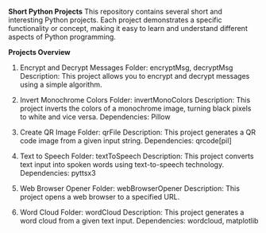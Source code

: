 **Short Python Projects**
This repository contains several short and interesting Python projects. Each project demonstrates a specific functionality or concept,
making it easy to learn and understand different aspects of Python programming.

**Projects Overview**

1. Encrypt and Decrypt Messages
Folder: encryptMsg, decryptMsg
Description: This project allows you to encrypt and decrypt messages using a simple algorithm.


2. Invert Monochrome Colors
Folder: invertMonoColors
Description: This project inverts the colors of a monochrome image, turning black pixels to white and vice versa.
Dependencies: Pillow

3. Create QR Image
Folder: qrFile
Description: This project generates a QR code image from a given input string.
Dependencies: qrcode[pil]

4. Text to Speech
Folder: textToSpeech
Description: This project converts text input into spoken words using text-to-speech technology.
Dependencies: pyttsx3

5. Web Browser Opener
Folder: webBrowserOpener
Description: This project opens a web browser to a specified URL.

6. Word Cloud
Folder: wordCloud
Description: This project generates a word cloud from a given text input.
Dependencies: wordcloud, matplotlib
